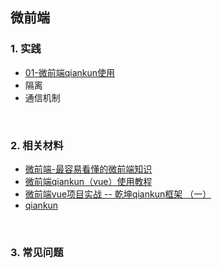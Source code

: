 ## 微前端
### 1. 实践
- [01-微前端qiankun使用](./doc/01-%E5%BE%AE%E5%89%8D%E7%AB%AFqiankun%E4%BD%BF%E7%94%A8.md)
- 隔离
- 通信机制

<br>

### 2. 相关材料
- [微前端-最容易看懂的微前端知识](https://juejin.cn/post/6844904162509979662)
- [微前端qiankun（vue）使用教程](https://juejin.cn/post/7007714510186217508)
- [微前端vue项目实战 -- 乾坤qiankun框架 （一）](https://blog.csdn.net/csl125/article/details/122990142)
- [qiankun](https://qiankun.umijs.org/zh/guide)

<br>

### 3. 常见问题

